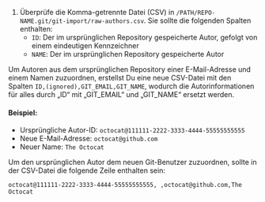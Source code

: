 1. Überprüfe die Komma-getrennte Datei (CSV) in `/PATH/REPO-NAME.git/git-import/raw-authors.csv`. Sie sollte die folgenden Spalten enthalten:
    - `ID`: Der im ursprünglichen Repository gespeicherte Autor, gefolgt von einem eindeutigen Kennzeichner
    - `NAME`: Der im ursprünglichen Repository gespeicherte Autor

  Um Autoren aus dem ursprünglichen Repository einer E-Mail-Adresse und einem Namen zuzuordnen, erstellst Du eine neue CSV-Datei mit den Spalten `ID,(ignored),GIT_EMAIL,GIT_NAME`, wodurch die Autorinformationen für alles durch „ID“ mit „GIT_EMAIL“ und „GIT_NAME“ ersetzt werden.


  #### Beispiel:

   - Ursprüngliche Autor-ID: `octocat@111111-2222-3333-4444-55555555555`
   - Neue E-Mail-Adresse: `octocat@github.com`
   - Neuer Name: `The Octocat`

   Um den ursprünglichen Autor dem neuen Git-Benutzer zuzuordnen, sollte in der CSV-Datei die folgende Zeile enthalten sein:

   `octocat@111111-2222-3333-4444-55555555555, ,octocat@github.com,The Octocat`
